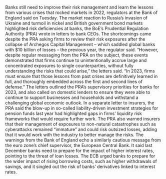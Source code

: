 Banks still need to improve their risk management and learn the lessons from various crises that rocked markets in 2022, regulators at the Bank of England said on Tuesday.
The market reaction to Russia’s invasion of Ukraine and turmoil in nickel and British government bond markets highlighted risk deficiencies at banks, the BoE’s Prudential Regulation Authority (PRA) wrote in letters to bank CEOs.
The shortcomings came despite the PRA asking firms to review their risk exposures after the collapse of Archegos Capital Management – which saddled global banks with $10 billion of losses – the previous year, the regulator said.
“However, despite regular messaging from the PRA on the subject, these events demonstrated that firms continue to unintentionally accrue large and concentrated exposures to single counterparties, without fully understanding the risks that could arise,” the letters said.
“In 2023, firms must ensure that those lessons from past crises are definitively learned in full, and thoroughly embedded across the first and second lines of defense.”
The letters outlined the PRA’s supervisory priorities for banks for 2023, and also called on domestic lenders to ensure they were able to continue to support businesses and households and withstand a challenging global economic outlook.
In a separate letter to insurers, the PRA said the blow-up in so-called liability-driven investment strategies for pension funds last year had highlighted gaps in firms’ liquidity risk frameworks that would require further work.
The PRA also warned insurers that their management of exposures to non-natural catastrophes such as cyberattacks remained “immature” and could risk outsized losses, adding that it would work with the industry to better manage the risks.
The warnings from the Bank of England echo a similarly cautious message from the euro zone’s chief supervisor, the European Central Bank.
It said last December banks need to prepare for the impact of higher interest rates, pointing to the threat of loan losses.
The ECB urged banks to prepare for the wider impact of rising borrowing costs, such as higher withdrawals of savings, and it singled out the risk of banks’ derivatives linked to interest rates.